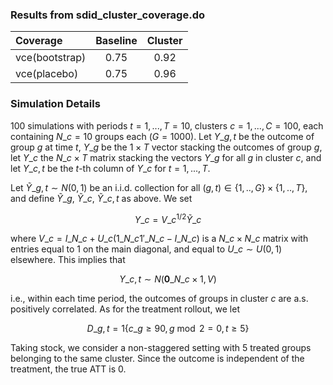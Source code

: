 ### Results from sdid_cluster_coverage.do

Coverage | Baseline | Cluster |
:-------- | :--------: | :--------: |
vce(bootstrap)  | 0.75  | 0.92  |
vce(placebo)  | 0.75  | 0.96  |

### Simulation Details 
100 simulations with periods $t = 1,..., T = 10$, clusters $c = 1, ..., C = 100$, each containing $N\_c = 10$ groups each ($G = 1000$). Let $Y\_{g,t}$ be the outcome of group $g$ at time $t$, $Y\_g$ be the $1 \times T$ vector stacking the outcomes of group $g$, let $Y\_c$ the $N\_c \times T$ matrix stacking the vectors $Y\_g$ for all $g$ in cluster $c$, and let $Y\_{c,t}$ be the $t$-th column of $Y\_c$ for $t = 1,..., T$. 

Let $\widetilde{Y}\_{g,t} \sim N(0,1)$ be an i.i.d. collection for all $(g,t) \in \{1,..,G\} \times \{1,..,T\}$, and define $\widetilde{Y}\_{g}$, $\widetilde{Y}\_{c}$, $\widetilde{Y}\_{c,t}$ as above. We set 

$$Y\_c = V\_c^{1/2} \widetilde{Y}\_c$$

where $V\_c = I\_{N\_c} + U\_c \left(1\_{N\_c}1'\_{N\_c} - I\_{N\_c}\right)$ is a $N\_c \times N\_c$ matrix with entries equal to 1 on the main diagonal, and equal to $U\_c \sim U(0,1)$ elsewhere. This implies that 

$$Y\_{c,t} \sim N\left(\mathbf{0}\_{N\_c \times 1}, V\right)$$

i.e., within each time period, the outcomes of groups in cluster $c$ are a.s. positively correlated. 
As for the treatment rollout, we let 

$$D\_{g,t} = 1\lbrace c\_g \geq 90, g \bmod 2 = 0, t \geq 5 \rbrace $$

Taking stock, we consider a non-staggered setting with 5 treated groups belonging to the same cluster. Since the outcome is independent of the treatment, the true ATT is 0.


